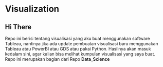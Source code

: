 # Visualization

## Hi There

Repo ini berisi tentang visualisasi yang aku buat menggunakan software Tableau, nantinya jika ada update pembuatan visualisasi baru menggunakan Tableau atau PowerBI atau GDS atau pakai Python. Hasilnya akan masuk kedalam sini, agar kalian bisa melihat kumpulan visualisasi yang saya buat. Repo ini merupakan bagian dari Repo **Data_Science**